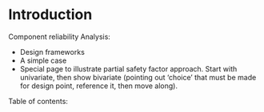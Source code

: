 # Introduction

Component reliability Analysis:  
- Design frameworks 
- A simple case 
- Special page to illustrate partial safety factor approach. Start with univariate, then show bivariate (pointing out ‘choice’ that must be made for design point, reference it, then move along). 

Table of contents:

```{tableofcontents}
```